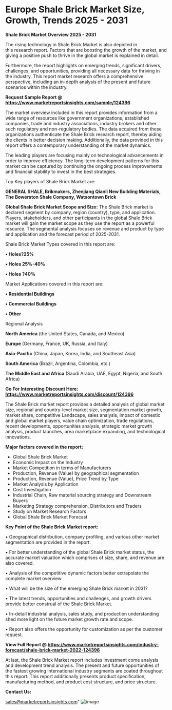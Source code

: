 # Europe Shale Brick Market Size, Growth, Trends 2025 - 2031

<Strong> Shale Brick Market Overview 2025 - 2031</strong>

The rising technology in Shale Brick Market is also depicted in this research report. Factors that are boosting the growth of the market, and giving a positive push to thrive in the global market is explained in detail.

Furthermore, the report highlights on emerging trends, significant drivers, challenges, and opportunities, providing all necessary data for thriving in the industry. This report market research offers a comprehensive perspective, including an in-depth analysis of the present and future scenarios within the industry.

<strong>Request Sample Report @ <a href=https://www.marketreportsinsights.com/sample/124396>https://www.marketreportsinsights.com/sample/124396</a></strong>

The market overview included in this report provides information from a wide range of resources like government organizations, established companies, trade and industry associations, industry brokers and other such regulatory and non-regulatory bodies. The data acquired from these organizations authenticate the Shale Brick research report, thereby aiding the clients in better decision making. Additionally, the data provided in this report offers a contemporary understanding of the market dynamics.

The leading players are focusing mainly on technological advancements in order to improve efficiency. The long-term development patterns for this market can be captured by continuing the ongoing process improvements and financial stability to invest in the best strategies.

Top Key players of Shale Brick Market are:

<strong>GENERAL SHALE, Brikmakers, Zhenjiang Qianli New Building Materials, The Bowerston Shale Company, Watsontown Brick</strong>

<strong><b>Global Shale Brick Market Scope and Size:</b></strong>
The Shale Brick market is declared segment by company, region (country), type, and application. Players, stakeholders, and other participants in the global Shale Brick market will gain the market scope as they use the report as a powerful resource. The segmental analysis focuses on revenue and product by type and application and the forecast period of 2025-2031.

Shale Brick Market Types covered in this report are:

<strong>• Holes?25%

• Holes 25%-40%

• Holes ?40%</strong>

Market Applications covered in this report are:

<strong>• Residential Buildings

• Commercial Buildings

• Other</strong> 

Regional Analysis

<strong>North America</strong> (the United States, Canada, and Mexico)

<strong>Europe</strong> (Germany, France, UK, Russia, and Italy)

<strong>Asia-Pacific</strong> (China, Japan, Korea, India, and Southeast Asia)

<strong>South America</strong> (Brazil, Argentina, Colombia, etc.)

<strong>The Middle East and Africa</strong> (Saudi Arabia, UAE, Egypt, Nigeria, and South Africa)

<strong>Go For Interesting Discount Here: <a href=https://www.marketreportsinsights.com/discount/124396>https://www.marketreportsinsights.com/discount/124396</a></strong>

The Shale Brick market report provides a detailed analysis of global market size, regional and country-level market size, segmentation market growth, market share, competitive Landscape, sales analysis, impact of domestic and global market players, value chain optimization, trade regulations, recent developments, opportunities analysis, strategic market growth analysis, product launches, area marketplace expanding, and technological innovations.

<strong><b>Major factors covered in the report:</b></strong>
<ul>
  <li>Global Shale Brick Market </li>
  <li>Economic Impact on the Industry</li>
  <li>Market Competition in terms of Manufacturers</li>
  <li>Production, Revenue (Value) by geographical segmentation</li>
  <li>Production, Revenue (Value), Price Trend by Type</li>
  <li>Market Analysis by Application</li>
  <li>Cost Investigation</li>
  <li>Industrial Chain, Raw material sourcing strategy and Downstream Buyers</li>
  <li>Marketing Strategy comprehension, Distributors and Traders</li>
  <li>Study on Market Research Factors</li>
  <li>Global Shale Brick Market Forecast</li>
</ul>

<strong><b>Key Point of the Shale Brick Market report:</b></strong>

• Geographical distribution, company profiling, and various other market segmentation are provided in the report.

• For better understanding of the global Shale Brick market status, the accurate market valuation which comprises of size, share, and revenue are also covered.

• Analysis of the competitive dynamic factors better extrapolate the complete market overview

• What will be the size of the emerging Shale Brick market in 2031?

• The latest trends, opportunities and challenges, and growth drivers provide better construal of the Shale Brick Market.

• In-detail industrial analysis, sales study, and production understanding shed more light on the future market growth rate and scope.

• Report also offers the opportunity for customization as per the customer request.

<strong><b>View Full Report @ <a href=https://www.marketreportsinsights.com/industry-forecast/shale-brick-market-2022-124396>https://www.marketreportsinsights.com/industry-forecast/shale-brick-market-2022-124396</a></b></strong>


At last, the Shale Brick Market report includes investment come analysis and development trend analysis. The present and future opportunities of the fastest growing international industry segments are coated throughout this report. This report additionally presents product specification, manufacturing method, and product cost structure, and price structure.

<strong>Contact Us:</strong>

sales@marketreportsinsights.com"
![image](https://github.com/user-attachments/assets/84f3a830-7d53-4ba6-9a8a-82d2f11a20de)
